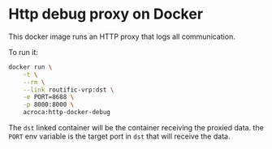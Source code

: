 # Http debug proxy on Docker

This docker image runs an HTTP proxy that logs all communication.

To run it:

```bash
docker run \
    -t \
    --rm \
    --link routific-vrp:dst \
    -e PORT=8688 \
    -p 8000:8000 \
    acroca:http-docker-debug
```

The `dst` linked container will be the container receiving the proxied data. the `PORT` env variable is the target port in `dst` that will receive the data.
